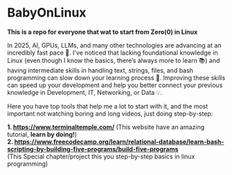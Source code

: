 # BabyOnLinux
**This is a repo for everyone that wat to start from Zero(0) in Linux**

In 2025, AI, GPUs, LLMs, and many other technologies are advancing at an incredibly fast pace 🚀. I've noticed that lacking foundational knowledge in Linux (even though I know the basics, there’s always more to learn 📚) and having intermediate skills in handling text, strings, files, and bash programming can slow down your learning process 🐢. Improving these skills can speed up your development and help you better connect your previous knowledge in Development, IT, Networking, or Data 💡.

Here you have top tools that help me a lot to start with it, and the most important not watching boring and long videos, just doing step-by-step:

**1. https://www.terminaltemple.com/**
   (This website have an amazing tutorial, **learn by doing!**)  
**2. https://www.freecodecamp.org/learn/relational-database/learn-bash-scripting-by-building-five-programs/build-five-programs**  
   (This Special chapter/project this you step-by-step basics in linux programming)
